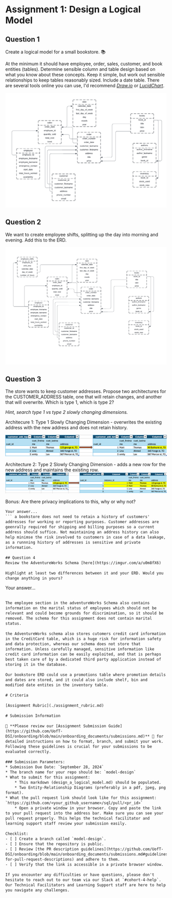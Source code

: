 # Assignment 1: Design a Logical Model

## Question 1
Create a logical model for a small bookstore. 📚

At the minimum it should have employee, order, sales, customer, and book entities (tables). Determine sensible column and table design based on what you know about these concepts. Keep it simple, but work out sensible relationships to keep tables reasonably sized. Include a date table. There are several tools online you can use, I'd recommend [_Draw.io_](https://www.drawio.com/) or [_LucidChart_](https://www.lucidchart.com/pages/).


![logical model design for bookstore](./model_design1.png)

## Question 2
We want to create employee shifts, splitting up the day into morning and evening. Add this to the ERD.


![logical model design for bookstore with shifts table](./model_design2.png)

## Question 3
The store wants to keep customer addresses. Propose two architectures for the CUSTOMER_ADDRESS table, one that will retain changes, and another that will overwrite. Which is type 1, which is type 2?

_Hint, search type 1 vs type 2 slowly changing dimensions._

Architecure 1: Type 1 Slowly Changing Dimension - overwrites the existing address with the new address and does not retain history.

![architecrure 1 for customer addresses as a type 1 table](./architecture1.png)

Architecture 2: Type 2 Slowly Changing Dimension - adds a new row for the new address and maintains the existing row.
![architecrure 2 for customer addresses as a type 2 table](./architecture2.png)

Bonus: Are there privacy implications to this, why or why not?
```
Your answer...
``` a bookstore does not need to retain a history of customers' addresses for working or reporting purposes. Customer addresses are geenrally required for shipping and billing purposes so a current address should suffice. Not maintaining an address history can also help minimse the risk involved to customers in case of a data leakage, as a runnning history of addresses is sensitive and private information. 

## Question 4
Review the AdventureWorks Schema [here](https://imgur.com/a/u0m8fX6)

Highlight at least two differences between it and your ERD. Would you change anything in yours?
```
Your answer...
``` this schema is clearly for a much larger organisation than a small bookstore. This schema has much more detail in it and is very organised. Although there ar emany tables, they are grouped nicely into sub categories for easy perusal.

The employee section in the adventureWorks Schema also contains information on the marital status of employees which should not be relevant and could become grounds for discrimination, so it should be removed. The schema for this assignment does not contain marital status. 

the AdventureWorks schema also stores cutomers credit card information in the CreditCard table, which is a huge risk for information safety and data protection, whereas our schema does not store that information. Unless carefully managed, sensitive information like credit card information can be easily exploited, and that is perhaps best taken care of by a dedicated third party application instead of storing it in the database. 

Our bookstore ERD could use a promotions table where promotion details and dates are stored, and it could also include shelf, bin and modified date entites in the inventory table. 

# Criteria

[Assignment Rubric](./assignment_rubric.md)

# Submission Information

🚨 **Please review our [Assignment Submission Guide](https://github.com/UofT-DSI/onboarding/blob/main/onboarding_documents/submissions.md)** 🚨 for detailed instructions on how to format, branch, and submit your work. Following these guidelines is crucial for your submissions to be evaluated correctly.

### Submission Parameters:
* Submission Due Date: `September 28, 2024`
* The branch name for your repo should be: `model-design`
* What to submit for this assignment:
    * This markdown (design_a_logical_model.md) should be populated.
    * Two Entity-Relationship Diagrams (preferably in a pdf, jpeg, png format).
* What the pull request link should look like for this assignment: `https://github.com/<your_github_username>/sql/pull/<pr_id>`
    * Open a private window in your browser. Copy and paste the link to your pull request into the address bar. Make sure you can see your pull request properly. This helps the technical facilitator and learning support staff review your submission easily.

Checklist:
- [ ] Create a branch called `model-design`.
- [ ] Ensure that the repository is public.
- [ ] Review [the PR description guidelines](https://github.com/UofT-DSI/onboarding/blob/main/onboarding_documents/submissions.md#guidelines-for-pull-request-descriptions) and adhere to them.
- [ ] Verify that the link is accessible in a private browser window.

If you encounter any difficulties or have questions, please don't hesitate to reach out to our team via our Slack at `#cohort-4-help`. Our Technical Facilitators and Learning Support staff are here to help you navigate any challenges.
